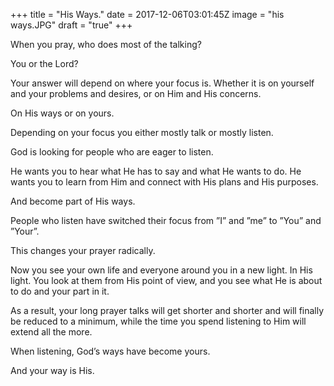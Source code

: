 +++
title = "His Ways."
date = 2017-12-06T03:01:45Z
image = "his ways.JPG"
draft = "true"
+++

When you pray, who does most of the talking?

You or the Lord?

Your answer will depend on where your focus is. Whether it is on yourself and your problems and desires, or on Him and His concerns. 

On His ways or on yours. 

Depending on your focus you either mostly talk or mostly listen. 

God is looking for people who are eager to listen. 

He wants you to hear what He has to say and what He wants to do. He wants you to learn from Him and connect with His plans and His purposes. 

And become part of His ways.

People who listen have switched their focus from ”I” and ”me” to ”You” and ”Your”. 

This changes your prayer radically. 

Now you see your own life and everyone around you in a new light. In His light. You look at them from His point of view, and you see what He is about to do and your part in it.

As a result, your long prayer talks will get shorter and shorter and will finally be reduced to a minimum, while the time you spend listening to Him will extend all the more.

When listening, God’s ways have become yours.

And your way is His. 